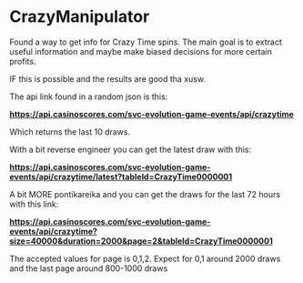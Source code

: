 # CrazyManipulator

Found a way to get info for Crazy Time spins. The main goal is to extract useful information and maybe make biased decisions for more certain profits.

IF this is possible and the results are good tha xusw.

The api link found in a random json is this: 

**https://api.casinoscores.com/svc-evolution-game-events/api/crazytime**

Which returns the last 10 draws.

With a bit reverse engineer you can get the latest draw with this: 

**https://api.casinoscores.com/svc-evolution-game-events/api/crazytime/latest?tableId=CrazyTime0000001**

A bit MORE pontikareika and you can get the draws for the last 72 hours with this link: 

**https://api.casinoscores.com/svc-evolution-game-events/api/crazytime?size=40000&duration=2000&page=2&tableId=CrazyTime0000001**

The accepted values for page is 0,1,2. Expect for 0,1 around 2000 draws and the last page around 800-1000 draws
